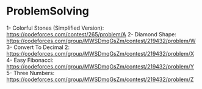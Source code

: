 # ProblemSolving
1- Colorful Stones (Simplified Version): https://codeforces.com/contest/265/problem/A
2- Diamond Shape: https://codeforces.com/group/MWSDmqGsZm/contest/219432/problem/W
3- Convert To Decimal 2: https://codeforces.com/group/MWSDmqGsZm/contest/219432/problem/X
4- Easy Fibonacci: https://codeforces.com/group/MWSDmqGsZm/contest/219432/problem/Y
5- Three Numbers: https://codeforces.com/group/MWSDmqGsZm/contest/219432/problem/Z